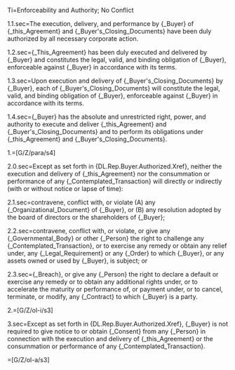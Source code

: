 Ti=Enforceability and Authority; No Conflict

1.1.sec=The execution, delivery, and performance by {_Buyer} of {_this_Agreement} and {_Buyer's_Closing_Documents} have been duly authorized by all necessary corporate action.

1.2.sec={_This_Agreement} has been duly executed and delivered by {_Buyer} and constitutes the legal, valid, and binding obligation of {_Buyer}, enforceable against {_Buyer} in accordance with its terms.

1.3.sec=Upon execution and delivery of {_Buyer's_Closing_Documents} by {_Buyer}, each of {_Buyer's_Closing_Documents} will constitute the legal, valid, and binding obligation of {_Buyer}, enforceable against {_Buyer} in accordance with its terms.

1.4.sec={_Buyer} has the absolute and unrestricted right, power, and authority to execute and deliver {_this_Agreement} and {_Buyer's_Closing_Documents} and to perform its obligations under {_this_Agreement} and {_Buyer's_Closing_Documents}.

1.=[G/Z/para/s4]

2.0.sec=Except as set forth in {DL.Rep.Buyer.Authorized.Xref}, neither the execution and delivery of {_this_Agreement} nor the consummation or performance of any {_Contemplated_Transaction} will directly or indirectly (with or without notice or lapse of time):

2.1.sec=contravene, conflict with, or violate (A) any {_Organizational_Document} of {_Buyer}, or (B) any resolution adopted by the board of directors or the shareholders of {_Buyer};

2.2.sec=contravene, conflict with, or violate, or give any {_Governmental_Body} or other {_Person} the right to challenge any {_Contemplated_Transaction}, or to exercise any remedy or obtain any relief under, any {_Legal_Requirement} or any {_Order} to which {_Buyer}, or any assets owned or used by {_Buyer}, is subject; or

2.3.sec={_Breach}, or give any {_Person} the right to declare a default or exercise any remedy or to obtain any additional rights under, or to accelerate the maturity or performance of, or payment under, or to cancel, terminate, or modify, any {_Contract} to which {_Buyer} is a party.

2.=[G/Z/ol-i/s3]

3.sec=Except as set forth in {DL.Rep.Buyer.Authorized.Xref}, {_Buyer} is not required to give notice to or obtain {_Consent} from any {_Person} in connection with the execution and delivery of {_this_Agreement} or the consummation or performance of any {_Contemplated_Transaction}.

=[G/Z/ol-a/s3]
